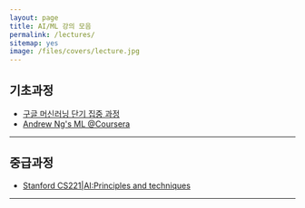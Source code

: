 ```yaml
---
layout: page
title: AI/ML 강의 모음
permalink: /lectures/
sitemap: yes
image: /files/covers/lecture.jpg
---
```


## 기초과정

* [구글 머신러닝 단기 집중 과정](https://developers.google.com/machine-learning/crash-course/ml-intro)
* [Andrew Ng's ML @Coursera](https://www.coursera.org/learn/machine-learning)

---

## 중급과정

* [Stanford CS221|AI:Principles and techniques](http://web.stanford.edu/class/cs221/)

---
